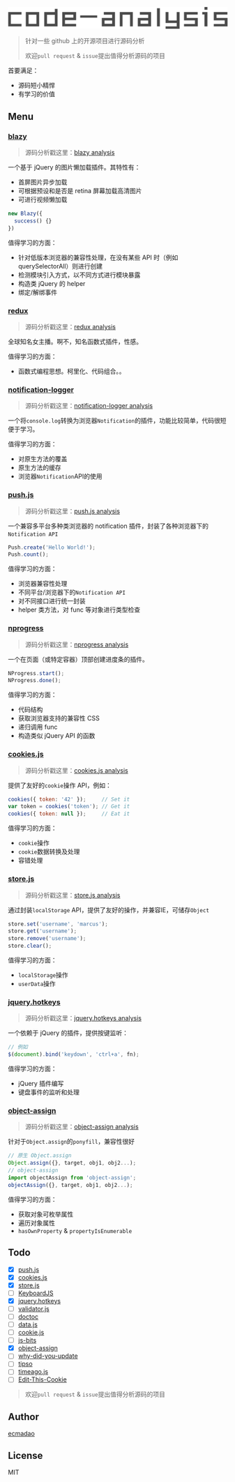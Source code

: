 ![code-analysis](./code-analysis.png)

> 针对一些 github 上的开源项目进行源码分析
>
> 欢迎`pull request` & `issue`提出值得分析源码的项目

首要满足：

- 源码短小精悍
- 有学习的价值

## Menu

### [blazy](https://github.com/dinbror/blazy)

> 源码分析戳这里：[blazy analysis](./analysis/blazy.js)

一个基于 jQuery 的图片懒加载插件。其特性有：

- 首屏图片异步加载
- 可根据预设和是否是 retina 屏幕加载高清图片
- 可进行视频懒加载

```javascript
new Blazy({
  success() {}
})
```

值得学习的方面：

- 针对低版本浏览器的兼容性处理，在没有某些 API 时（例如 querySelectorAll）则进行创建
- 检测模块引入方式，以不同方式进行模块暴露
- 构造类 jQuery 的 helper
- 绑定/解绑事件

### [redux](https://github.com/reactjs/redux)

> 源码分析戳这里：[redux analysis](https://github.com/ecmadao/Coding-Guide/blob/master/Notes/React/Redux/Redux%E5%85%A5%E5%9D%91%E8%BF%9B%E9%98%B6-%E6%BA%90%E7%A0%81%E8%A7%A3%E6%9E%90.md)

全球知名女主播。啊不，知名函数式插件，性感。

值得学习的方面：

- 函数式编程思想。柯里化、代码组合。。

### [notification-logger](https://github.com/hkirat/notification-logger)

> 源码分析戳这里：[notification-logger analysis](./analysis/notification/notification-logger.js)

一个将`console.log`转换为浏览器`Notification`的插件，功能比较简单，代码很短便于学习。

值得学习的方面：

- 对原生方法的覆盖
- 原生方法的缓存
- 浏览器`Notification`API的使用

### [push.js](https://github.com/Nickersoft/push.js)

> 源码分析戳这里：[push.js analysis](./analysis/notification/push.js)

一个兼容多平台多种类浏览器的 notification 插件，封装了各种浏览器下的`Notification API`

```javascript
Push.create('Hello World!');
Push.count();
```

值得学习的方面：

- 浏览器兼容性处理
- 不同平台/浏览器下的`Notification API`
- 对不同接口进行统一封装
- helper 类方法，对 func 等对象进行类型检查

### [nprogress](https://github.com/rstacruz/nprogress)

> 源码分析戳这里：[nprogress analysis](./analysis/nprogress.js)

一个在页面（或特定容器）顶部创建进度条的插件。

```javascript
NProgress.start();
NProgress.done();
```

值得学习的方面：

- 代码结构
- 获取浏览器支持的兼容性 CSS
- 递归调用 func
- 构造类似 jQuery API 的函数

### [cookies.js](https://github.com/franciscop/cookies.js)

> 源码分析戳这里：[cookies.js analysis](./analysis/storage/cookies.js)

提供了友好的`cookie`操作 API，例如：

```javascript
cookies({ token: '42' });     // Set it
var token = cookies('token'); // Get it
cookies({ token: null });     // Eat it
```

值得学习的方面：

- `cookie`操作
- `cookie`数据转换及处理
- 容错处理

### [store.js](https://github.com/marcuswestin/store.js)

> 源码分析戳这里：[store.js analysis](./analysis/storage/store.js)

通过封装`localStorage` API，提供了友好的操作，并兼容IE，可储存`Object`

```javascript
store.set('username', 'marcus');
store.get('username');
store.remove('username');
store.clear();
```

值得学习的方面：

- `localStorage`操作
- `userData`操作

### [jquery.hotkeys](https://github.com/jeresig/jquery.hotkeys)

> 源码分析戳这里：[jquery.hotkeys analysis](./analysis/hotkey/jquery.hotkeys.js)

一个依赖于 jQuery 的插件，提供按键监听：

```javascript
// 例如
$(document).bind('keydown', 'ctrl+a', fn);
```

值得学习的方面：

- jQuery 插件编写
- 键盘事件的监听和处理

### [object-assign](https://github.com/sindresorhus/object-assign)

> 源码分析戳这里：[object-assign analysis](./analysis/object-assign.js)

针对于`Object.assign`的`ponyfill`，兼容性很好

```javascript
// 原生 Object.assign
Object.assign({}, target, obj1, obj2...);
// object-assign
import objectAssign from 'object-assign';
objectAssign({}, target, obj1, obj2...);
```

值得学习的方面：

- 获取对象可枚举属性
- 遍历对象属性
- `hasOwnProperty` & `propertyIsEnumerable`

## Todo

- [x] [push.js](https://github.com/Nickersoft/push.js)
- [x] [cookies.js](https://github.com/franciscop/cookies.js)
- [x] [store.js](https://github.com/marcuswestin/store.js)
- [ ] [KeyboardJS](https://github.com/RobertWHurst/KeyboardJS)
- [x] [jquery.hotkeys](https://github.com/jeresig/jquery.hotkeys)
- [ ] [validator.js](https://github.com/chriso/validator.js)
- [ ] [doctoc](https://github.com/thlorenz/doctoc)
- [ ] [data.js](https://github.com/yanhaijing/data.js)
- [ ] [cookie.js](https://github.com/florian/cookie.js/blob/master/cookie.js)
- [ ] [js-bits](https://github.com/vasanthk/js-bits)
- [x] [object-assign](https://github.com/sindresorhus/object-assign)
- [ ] [why-did-you-update](https://github.com/garbles/why-did-you-update)
- [ ] [tipso](https://github.com/object505/tipso/blob/master/src/tipso.js)
- [ ] [timeago.js](https://github.com/hustcc/timeago.js)
- [ ] [Edit-This-Cookie](https://github.com/fcapano/Edit-This-Cookie/blob/master/manifest.json)

> 欢迎`pull request` & `issue`提出值得分析源码的项目

## Author

[ecmadao](https://github.com/ecmadao)

## License

MIT
